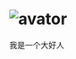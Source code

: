 # ![avator](https://user-images.githubusercontent.com/86757282/131702738-a12c1ffc-fde9-4224-93cd-8b4cf4cbcada.jpg)
我是一个大好人
